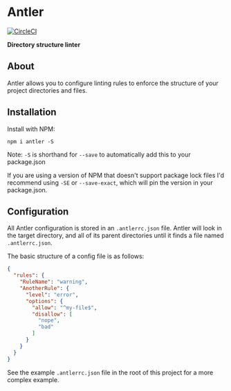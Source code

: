 # Antler

[![CircleCI](https://circleci.com/gh/JakeSidSmith/antler/tree/master.svg?style=svg)](https://circleci.com/gh/JakeSidSmith/antler/tree/master)

**Directory structure linter**

## About

Antler allows you to configure linting rules to enforce the structure of your project directories and files.

## Installation

Install with NPM:

```shell
npm i antler -S
```

Note: `-S` is shorthand for `--save` to automatically add this to your package.json

If you are using a version of NPM that doesn't support package lock files I'd recommend using `-SE` or `--save-exact`, which will pin the version in your package.json.

## Configuration

All Antler configuration is stored in an `.antlerrc.json` file. Antler will look in the target directory, and all of its parent directories until it finds a file named `.antlerrc.json`.

The basic structure of a config file is as follows:

```json
{
  "rules": {
    "RuleName": "warning",
    "AnotherRule": {
      "level": "error",
      "options": {
        "allow": "^my-file$",
        "disallow": [
          "nope",
          "bad"
        ]
      }
    }
  }
}
```

See the example `.antlerrc.json` file in the root of this project for a more complex example.

